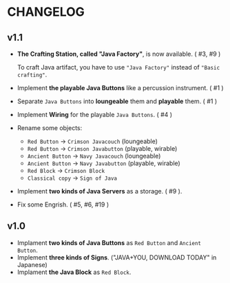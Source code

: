 # CHANGELOG

## v1.1

* **The Crafting Station, called "Java Factory"**, is now available. ( #3, #9 )

    To craft Java artifact, you have to use `"Java Factory"` instead of `"Basic crafting"`.

* Implement **the playable Java Buttons** like a percussion instrument. ( #1 )
* Separate `Java Buttons` into **loungeable** them and **playable** them. ( #1 )
* Implement **Wiring** for the playable `Java Buttons`. ( #4 )
* Rename some objects:
  * `Red Button` -> `Crimson Javacouch` (loungeable)
  * `Red Button` -> `Crimson Javabutton` (playable, wirable)
  * `Ancient Button` -> `Navy Javacouch` (loungeable)
  * `Ancient Button` -> `Navy Javabutton` (playable, wirable)
  * `Red Block` -> `Crimson Block`
  * `Classical copy` -> `Sign of Java`
* Implement **two kinds of Java Servers** as a storage. ( #9 ).
* Fix some Engrish. ( #5, #6, #19 )

## v1.0

* Implament **two kinds of Java Buttons** as `Red Button` and `Ancient Button`. 
* Implement **three kinds of Signs**. ("JAVA+YOU, DOWNLOAD TODAY" in Japanese)
* Implament **the Java Block** as `Red Block`.
